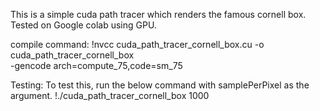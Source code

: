 This is a simple cuda path tracer which renders the famous cornell box. Tested on Google colab using GPU.

compile command:
!nvcc cuda_path_tracer_cornell_box.cu -o cuda_path_tracer_cornell_box \
    -gencode arch=compute_75,code=sm_75

Testing: To test this, run the below command with samplePerPixel as the argument.
!./cuda_path_tracer_cornell_box 1000






